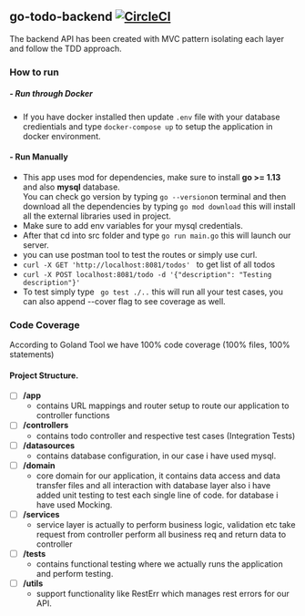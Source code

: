 ## go-todo-backend [![CircleCI](https://circleci.com/gh/circleci/circleci-docs.svg?style=svg)](https://circleci.com/gh/circleci/circleci-docs)
The backend API has been created with MVC pattern isolating each layer and follow the TDD approach.

### How to run
##### - Run through Docker
- If you have docker installed then update `.env` file with your database credientials and type `docker-compose up` to setup the application in docker environment.
#### - Run Manually
- This app uses mod for dependencies, make sure to install **go >= 1.13** and also **mysql** database. <br>
You can check go version by typing ``` go --version ```on terminal and then download all the dependencies by typing ```go mod download``` this will install all the external libraries used in project. <br>
- Make sure to add env variables for your mysql credentials.
- After that cd into src folder and type ```go run main.go``` this will launch our server. <br>
- you can use postman tool to test the routes or simply use curl.
- ```curl -X GET 'http://localhost:8081/todos' ``` to get list of all todos 
- ```curl -X POST localhost:8081/todo -d '{"description": "Testing description"}' ```
- To test simply type ``` go test ./..``` this will run all your test cases, you can also append --cover flag to see coverage as well.

### Code Coverage
According to Goland Tool we have 100% code coverage (100% files, 100% statements)

#### Project Structure.
- [ ] **/app**
  - contains URL mappings and router setup to route our application to controller functions
- [ ] **/controllers**
  - contains todo controller and respective test cases (Integration Tests)
- [ ] **/datasources**
  - contains database configuration, in our case i have used mysql.
- [ ] **/domain**
  - core domain for our application, it contains data access and data transfer files and all interaction with database layer also i have added unit testing to test each single line of code. for database i have used Mocking. 
- [ ] **/services**
  - service layer is actually to perform business logic, validation etc take request from controller perform all business req and return data to controller
- [ ] **/tests**
  - contains functional testing where we actually runs the application and perform testing.
- [ ] **/utils**
  - support functionality like RestErr which manages rest errors for our API.
 


